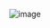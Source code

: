 ![image](https://github.com/Cadena1347/Ejercicio1/assets/170811366/b984619c-af36-4907-a275-5f42121bccef)
